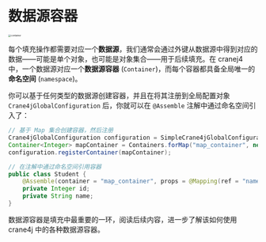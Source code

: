 # 数据源容器

<img src="https://img.xiajibagao.top/image-20230210133633050.png" alt="container" style="zoom: 33%;" />

每个填充操作都需要对应一个**数据源**，我们通常会通过外键从数据源中得到对应的数据——可能是单个对象，也可能是对象集合——用于后续填充。在 cranej4 中，一个数据源对应一个**数据源容器** (`Container`)，而每个容器都具备全局唯一的**命名空间** (`namespace`)。

你可以基于任何类型的数据源创建容器，并且在将其注册到全局配置对象 `Crane4jGlobalConfiguration` 后，你就可以在 `@Assemble` 注解中通过命名空间引入了：

~~~java
// 基于 Map 集合创建容器，然后注册
Crane4jGlobalConfiguration configuration = SimpleCrane4jGlobalConfiguration.create();
Container<Integer> mapContainer = Containers.forMap("map_container", new HashMap<Integer, Object>());
configuration.registerContainer(mapContainer);

// 在注解中通过命名空间引用容器
public class Student {
    @Assemble(container = "map_container", props = @Mapping(ref = "name"))
    private Integer id;
    private String name;
}
~~~

数据源容器是填充中最重要的一环，阅读后续内容，进一步了解该如何使用 crane4j 中的各种数据源容器。
